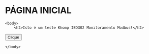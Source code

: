 <html>
    
   <head>
      <h1>PÁGINA INICIAL</h1>         
   </head>

    <body>
        <h2>Isto é um teste Khomp IED302 Monitoramento Modbus!</h2> 

  <button onclick="myFunction()">Clique</button>

<script>
function myFunction() {
  alert("Você clicou no botão!");
}
</script>

<script>
     const meJSON = 
          '{
               "nome": "Thiago",
               "idade": 39,
               "casado": true
          }';

              const me = JSON.parse(meJSON);
              console.log(me);
    
</script>
        
    </body>

</html>
